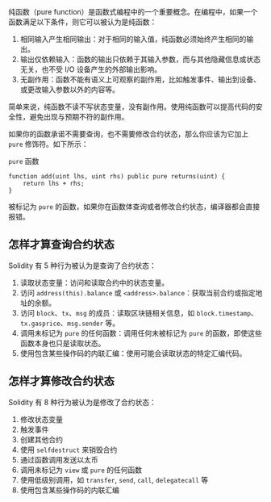 
纯函数（pure function）是函数式编程中的一个重要概念。在编程中，如果一个函数满足以下条件，则它可以被认为是纯函数：

1. 相同输入产生相同输出：对于相同的输入值，纯函数必须始终产生相同的输出。
2. 输出仅依赖输入：函数的输出只依赖于其输入参数，而与其他隐藏信息或状态无关，也不受 I/O 设备产生的外部输出影响。
3. 无副作用：函数不能有语义上可观察的副作用，比如触发事件、输出到设备、或更改输入参数以外的内容等。

简单来说，纯函数不读不写状态变量，没有副作用。使用纯函数可以提高代码的安全性，避免出现与预期不符的副作用。

如果你的函数承诺不需要查询，也不需要修改合约状态，那么你应该为它加上 `pure` 修饰符。如下所示：

`pure` 函数

```
function add(uint lhs, uint rhs) public pure returns(uint) {
    return lhs + rhs;
}
```

被标记为 `pure` 的函数，如果你在函数体查询或者修改合约状态，编译器都会直接报错。

## 怎样才算查询合约状态

Solidity 有 5 种行为被认为是查询了合约状态：

1. 读取状态变量：访问和读取合约中的状态变量。
2. 访问 `address(this).balance` 或 `<address>.balance`：获取当前合约或指定地址的余额。
3. 访问 `block`、`tx`、`msg` 的成员：读取区块链相关信息，如 `block.timestamp`、`tx.gasprice`、`msg.sender` 等。
4. 调用未标记为 `pure` 的任何函数：调用任何未被标记为 `pure` 的函数，即使这些函数本身也只是读取状态。
5. 使用包含某些操作码的内联汇编：使用可能会读取状态的特定汇编代码。

## 怎样才算修改合约状态

Solidity 有 8 种行为被认为是修改了合约状态：

1. 修改状态变量
2. 触发事件
3. 创建其他合约
4. 使用 `selfdestruct` 来销毁合约
5. 通过函数调用发送以太币
6. 调用未标记为 `view` 或 `pure` 的任何函数
7. 使用低级别调用，如 `transfer`, `send`, `call`, `delegatecall` 等
8. 使用包含某些操作码的内联汇编
